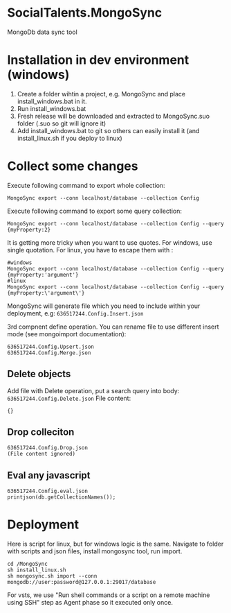 # SocialTalents.MongoSync
MongoDb data sync tool

# Installation in dev environment (windows)

1. Create a folder wihtin a project, e.g. MongoSync and place install_windows.bat in it.
2. Run install_windows.bat
3. Fresh release will be downloaded and extracted to MongoSync.suo folder (.suo so git will ignore it)
4. Add install_windows.bat to git so others can easily install it (and install_linux.sh if you deploy to linux)

# Collect some changes

Execute following command to export whole collection:
```
MongoSync export --conn localhost/database --collection Config 
```

Execute following command to export some query collection:
```
MongoSync export --conn localhost/database --collection Config --query {myProperty:2}
```

It is getting more tricky when you want to use quotes. For windows, use single quotation. For linux, you have to escape them with \:
```
#windows
MongoSync export --conn localhost/database --collection Config --query {myProperty:'argument'}
#linux
MongoSync export --conn localhost/database --collection Config --query {myProperty:\'argument\'}
```


MongoSync will generate file which you need to include within your deployment, e.g:
`636517244.Config.Insert.json`

3rd compnent define operation. You can rename file to use different insert mode (see mongoimport documentation):
```
636517244.Config.Upsert.json
636517244.Config.Merge.json
```

## Delete objects
Add file with Delete operation, put a search query into body:
`636517244.Config.Delete.json`
File content:
```
{}
```

## Drop colleciton
```
636517244.Config.Drop.json
(File content ignored)
````

## Eval any javascript
```
636517244.Config.eval.json
printjson(db.getCollectionNames());
```

# Deployment

Here is script for linux, but for windows logic is the same. Navigate to folder with scripts and json files, install mongosync tool, run import.

```
cd /MongoSync
sh install_linux.sh
sh mongosync.sh import --conn mongodb://user:password@127.0.0.1:29017/database
```

For vsts, we use "Run shell commands or a script on a remote machine using SSH" step as Agent phase so it executed only once.
